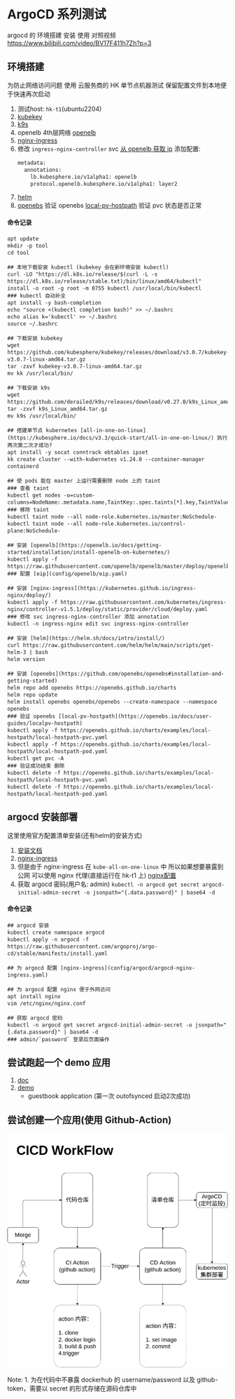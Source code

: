 # ArgoCD 系列测试
argocd 的 环境搭建 安装 使用
对照视频 https://www.bilibili.com/video/BV17F411h7Zh?p=3

## 环境搭建
为防止网络访问问题 使用 云服务商的 HK 单节点机器测试
保留配置文件到本地便于快速再次启动

1. 测试host: `hk-t1`(ubuntu2204)
2. [kubekey](https://github.com/kubesphere/kubekey)
3. [k9s](https://github.com/derailed/k9s)
4. openelb 4th层网络 [openelb](https://github.com/openelb/openelb)
5. [nginx-ingress](https://github.com/kubernetes/ingress-nginx)
6. 修改 `ingress-nginx-controller` svc [从 openelb 获取 ip](https://openelb.io/docs/getting-started/usage/use-openelb-in-layer-2-mode/)
    添加配置:
    ```
    metadata:
      annotations:
        lb.kubesphere.io/v1alpha1: openelb
        protocol.openelb.kubesphere.io/v1alpha1: layer2
    ```
7. [helm](https://helm.sh/)
8. [openebs](https://github.com/openebs/openebs)
    验证 openebs [local-pv-hostpath](https://openebs.io/docs/user-guides/localpv-hostpath)
    验证 pvc 状态是否正常

#### 命令记录
```console
apt update
mkdir -p tool
cd tool

## 本地下载安装 kubectl (kubekey 会在新环境安装 kubectl)
curl -LO "https://dl.k8s.io/release/$(curl -L -s https://dl.k8s.io/release/stable.txt)/bin/linux/amd64/kubectl"
install -o root -g root -m 0755 kubectl /usr/local/bin/kubectl
### kubectl 自动补全
apt install -y bash-completion
echo "source <(kubectl completion bash)" >> ~/.bashrc
echo alias k='kubectl' >> ~/.bashrc
source ~/.bashrc

## 下载安装 kubekey
wget https://github.com/kubesphere/kubekey/releases/download/v3.0.7/kubekey-v3.0.7-linux-amd64.tar.gz
tar -zxvf kubekey-v3.0.7-linux-amd64.tar.gz
mv kk /usr/local/bin/

## 下载安装 k9s
wget https://github.com/derailed/k9s/releases/download/v0.27.0/k9s_Linux_amd64.tar.gz
tar -zxvf k9s_Linux_amd64.tar.gz
mv k9s /usr/local/bin/

## 搭建单节点 kubernetes [all-in-one-on-linux](https://kubesphere.io/docs/v3.3/quick-start/all-in-one-on-linux/) 执行两次第二次才成功?
apt install -y socat conntrack ebtables ipset
kk create cluster --with-kubernetes v1.24.0 --container-manager containerd 

## 使 pods 能在 master 上运行需要删除 node 上的 taint
### 查看 taint
kubectl get nodes -o=custom-columns=NodeName:.metadata.name,TaintKey:.spec.taints[*].key,TaintValue:.spec.taints[*].value,TaintEffect:.spec.taints[*].effect
### 移除 taint
kubectl taint node --all node-role.kubernetes.io/master:NoSchedule-
kubectl taint node --all node-role.kubernetes.io/control-plane:NoSchedule-

## 安装 [openelb](https://openelb.io/docs/getting-started/installation/install-openelb-on-kubernetes/)
kubectl apply -f https://raw.githubusercontent.com/openelb/openelb/master/deploy/openelb.yaml
### 配置 [eip](config/openelb/eip.yaml)

## 安装 [nginx-ingress](https://kubernetes.github.io/ingress-nginx/deploy/)
kubectl apply -f https://raw.githubusercontent.com/kubernetes/ingress-nginx/controller-v1.5.1/deploy/static/provider/cloud/deploy.yaml
### 修改 svc ingress-nginx-controller 添加 annotation
kubectl -n ingress-nginx edit svc ingress-nginx-controller

## 安装 [helm](https://helm.sh/docs/intro/install/)
curl https://raw.githubusercontent.com/helm/helm/main/scripts/get-helm-3 | bash
helm version

## 安装 [openebs](https://github.com/openebs/openebs#installation-and-getting-started)
helm repo add openebs https://openebs.github.io/charts
helm repo update
helm install openebs openebs/openebs --create-namespace --namespace openebs
### 验证 openebs [local-pv-hostpath](https://openebs.io/docs/user-guides/localpv-hostpath)
kubectl apply -f https://openebs.github.io/charts/examples/local-hostpath/local-hostpath-pvc.yaml
kubectl apply -f https://openebs.github.io/charts/examples/local-hostpath/local-hostpath-pod.yaml
kubectl get pvc -A
### 验证成功结束 删除
kubectl delete -f https://openebs.github.io/charts/examples/local-hostpath/local-hostpath-pvc.yaml
kubectl delete -f https://openebs.github.io/charts/examples/local-hostpath/local-hostpath-pod.yaml
```

## argocd 安装部署
这里使用官方配置清单安装(还有helm的安装方式)
1. [安装文档](https://argo-cd.readthedocs.io/en/stable/getting_started/)
2. [nginx-ingress](https://argo-cd.readthedocs.io/en/stable/operator-manual/ingress/#kubernetesingress-nginx)
3. 但是由于 nginx-ingress 在 `kube-all-on-one-linux` 中 所以如果想要暴露到公网 可以使用 nginx 代理(直接运行在 hk-t1 上) [nginx配置](config/nginx/nginx.conf)
4. 获取 argocd 密码(用户名: admin)
    `kubectl -n argocd get secret argocd-initial-admin-secret -o jsonpath="{.data.password}" | base64 -d`


#### 命令记录
```console
## argocd 安装
kubectl create namespace argocd
kubectl apply -n argocd -f https://raw.githubusercontent.com/argoproj/argo-cd/stable/manifests/install.yaml

## 为 argocd 配置 [nginx-ingress](config/argocd/argocd-nginx-ingress.yaml)

## 为 argocd 配置 nginx 便于外网访问
apt install nginx
vim /etc/nginx/nginx.conf

## 获取 argocd 密码
kubectl -n argocd get secret argocd-initial-admin-secret -o jsonpath="{.data.password}" | base64 -d
### admin/`password` 登录后页面操作
```

## 尝试跑起一个 demo 应用 
1. [doc](https://argo-cd.readthedocs.io/en/stable/getting_started/#6-create-an-application-from-a-git-repository)
2. [demo](https://github.com/argoproj/argocd-example-apps)
    - guestbook application (第一次 outofsynced 启动2次成功)

## 尝试创建一个应用(使用 Github-Action)
![cicd-workflow](img/github-action-cicd-workflow.png)

Note:
    1. 为在代码中不暴露 dockerhub 的 username/password 以及 github-token，需要以 secret 的形式存储在源码仓库中